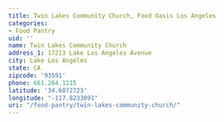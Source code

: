```yaml
---
title: Twin Lakes Community Church, Food Oasis Los Angeles
categories:
- Food Pantry
uid: ''
name: Twin Lakes Community Church
address_1: 17213 Lake Los Angeles Avenue
city: Lake Los Angeles
state: CA
zipcode: '93591'
phone: 661.264.1215
latitude: '34.6072723'
longitude: "-117.8233091"
uri: "/food-pantry/twin-lakes-community-church/"
---
```



